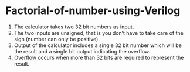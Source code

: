 # Factorial-of-number-using-Verilog
1. The calculator takes two 32 bit numbers as input.
2. The two inputs are unsigned, that is you don’t have to take care of the sign (number can only be
positive).
3. Output of the calculator includes a single 32 bit number which will be the result and a single bit
output indicating the overflow.
4. Overflow occurs when more than 32 bits are required to represent the result.
